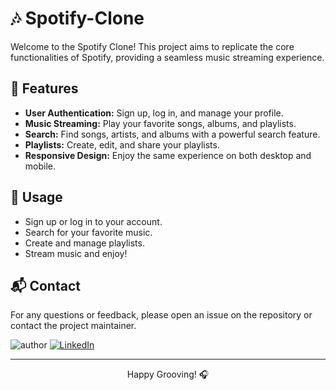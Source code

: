 # 🎶 Spotify-Clone
Welcome to the Spotify Clone! This project aims to replicate the core functionalities of Spotify, providing a seamless music streaming experience.


## 🚀 Features

- **User Authentication:** Sign up, log in, and manage your profile.
- **Music Streaming:** Play your favorite songs, albums, and playlists.
- **Search:** Find songs, artists, and albums with a powerful search feature.
- **Playlists:** Create, edit, and share your playlists.
- **Responsive Design:** Enjoy the same experience on both desktop and mobile.

## 🎨 Usage

- Sign up or log in to your account.
- Search for your favorite music.
- Create and manage playlists.
- Stream music and enjoy!

## 📬 Contact

For any questions or feedback, please open an issue on the repository or contact the project maintainer.

![author](https://img.shields.io/badge/author-Yash--Mall-blue)
[![LinkedIn](https://img.shields.io/badge/LinkedIn-Connect-blue)](https://www.linkedin.com/in/yashmall/)


---


<p align="center"> Happy Grooving! 🎧 </p>
